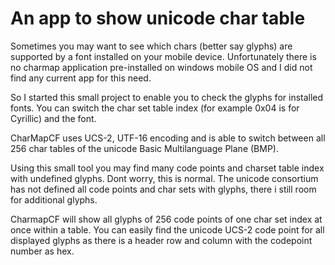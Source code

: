 # An app to show unicode char table #

Sometimes you may want to see which chars (better say glyphs) are supported by a font installed on your mobile device. Unfortunately there is no charmap application pre-installed on windows mobile OS and I did not find any current app for this need.

So I started this small project to enable you to check the glyphs for installed fonts. You can switch the char set table index (for example 0x04 is for Cyrillic) and the font.

CharMapCF uses UCS-2, UTF-16 encoding and is able to switch between all 256 char tables of the unicode Basic Multilanguage Plane (BMP).

Using this small tool you may find many code points and charset table index with undefined glyphs. Dont worry, this is normal. The unicode consortium has not defined
all code points and char sets with glyphs, there i still room for additional glyphs.

CharmapCF will show all glyphs of 256 code points of one char set index at once within a table. You can easily find the unicode UCS-2 code point for all displayed glyphs as there is a header row and column with the codepoint number as hex.